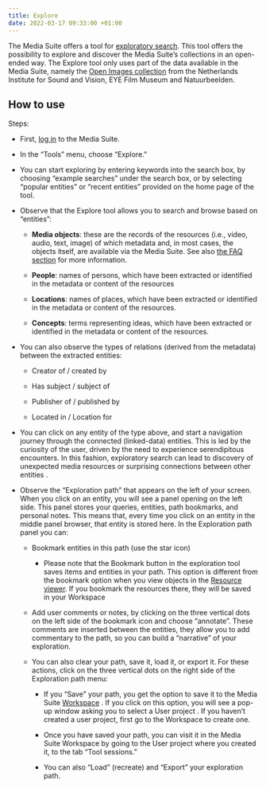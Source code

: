 ```yaml
---
title: Explore
date: 2022-03-17 09:33:00 +01:00
---
```


The Media Suite offers a tool for [exploratory search](https://mediasuite.clariah.nl/tool/exploratory-search). This tool offers the possibility to explore and discover the Media Suite’s collections in an open-ended way. The Explore tool only uses part of the data available in the Media Suite, namely the [Open Images collection](https://mediasuitedata.clariah.nl/dataset?groups=open-images-project) from the Netherlands Institute for Sound and Vision, EYE Film Museum and Natuurbeelden.

## How to use

Steps:

* First, [log in](https://mediasuite.clariah.nl/documentation/howtos/login) to the Media Suite.

* In the “Tools” menu, choose “Explore.”

* You can start exploring by entering keywords into the search box, by choosing “example searches” under the search box, or by selecting “popular entities” or “recent entities” provided on the home page of the tool.

* Observe that the Explore tool allows you to search and browse based on “entities”:

  * **Media objects**: these are the records of the resources (i.e., video, audio, text, image) of which metadata and, in most cases, the objects itself, are available via the Media Suite. See also [the FAQ section](http://mediasuite.clariah.nl/documentation/faq/can-play-view) for more information.

  * **People**: names of persons, which have been extracted or identified in the metadata or content of the resources

  * **Locations**: names of places, which have been extracted or identified in the metadata or content of the resources.

  * **Concepts**: terms representing ideas, which have been extracted or identified in the metadata or content of the resources.

* You can also observe the types of relations (derived from the metadata) between the extracted entities:

  * Creator of / created by

  * Has subject / subject of

  * Publisher of / published by

  * Located in / Location for

* You can click on any entity of the type above, and start a navigation journey through the connected (linked-data) entities. This is led by the curiosity of the user, driven by the need to experience serendipitous encounters. In this fashion, exploratory search can lead to discovery of unexpected media resources or surprising connections between other entities .


* Observe the “Exploration path” that appears on the left of your screen. When you click on an entity, you will see a panel opening on the left side. This panel stores your queries, entities, path bookmarks, and personal notes. This means that, every time you click on an entity in the middle panel browser, that entity is stored here. In the Exploration path panel you can:

  * Bookmark entities in this path (use the star icon)

    * Please note that the Bookmark button in the exploration tool saves items and entities in your path. This option is different from the bookmark option when you view objects in the [Resource viewer](https://mediasuite.clariah.nl/documentation/howtos/resource-viewer). If you bookmark the resources there, they will be saved in your Workspace


  * Add user comments or notes, by clicking on the three vertical dots on the left side of the bookmark icon and choose “annotate”. These comments are inserted between the entities, they allow you to add commentary to the path, so you can build a “narrative” of your exploration.


  * You can also clear your path, save it, load it, or export it. For these actions, click on the three vertical dots on the right side of the Exploration path menu:

    * If you “Save” your path, you get the option to save it to the Media Suite [Workspace](https://mediasuite.clariah.nl/documentation/howtos/work-in-a-workspace) . If you click on this option, you will see a pop-up window asking you to select a User project . If you haven’t created a user project, first go to the Workspace to create one.

    * Once you have saved your path, you can visit it in the Media Suite Workspace by going to the User project where you created it, to the tab “Tool sessions.”

    * You can also “Load” (recreate) and “Export” your exploration path.